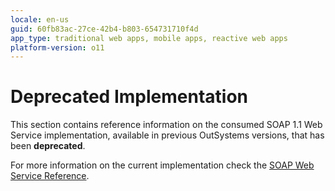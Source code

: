 ```yaml
---
locale: en-us
guid: 60fb83ac-27ce-42b4-b803-654731710f4d
app_type: traditional web apps, mobile apps, reactive web apps
platform-version: o11
---
```


# Deprecated Implementation

This section contains reference information on the consumed SOAP 1.1 Web Service implementation, available in previous OutSystems versions, that has been **deprecated**.

For more information on the current implementation check the [SOAP Web Service Reference](<../../../../lang/auto/servicestudio-plugin-soap-soapclient.md>).
